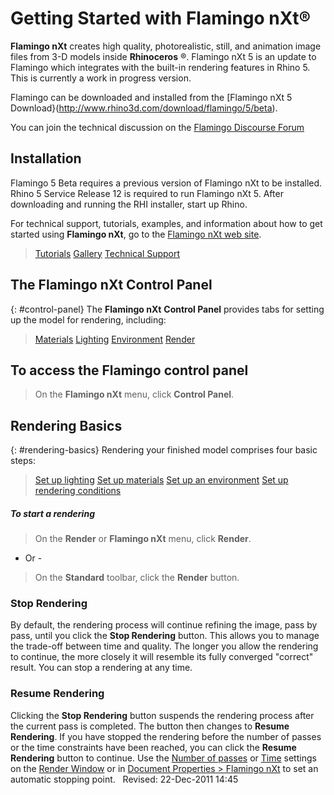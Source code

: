 ---
---


# Getting Started with Flamingo nXt®
**Flamingo nXt** creates high quality, photorealistic, still, and animation image files from 3-D models inside **Rhinoceros** ®. Flamingo nXt 5 is an update to Flamingo which integrates with the built-in rendering features in Rhino 5. This is currently a work in progress version.
 
Flamingo can be downloaded and installed from the [Flamingo nXt 5 Download}(http://www.rhino3d.com/download/flamingo/5/beta).

You can join the technical discussion on the [Flamingo Discourse Forum](http://discourse.mcneel.com/c/rendering/flamingo)

## Installation

Flamingo 5 Beta requires a previous version of Flamingo nXt to be installed.
Rhino 5 Service Release 12 is required to run Flamingo nXt 5.
After downloading and running the RHI installer, start up Rhino.

 
For technical support, tutorials, examples, and information about how to get started using **Flamingo nXt**, go to the [Flamingo nXt web site](http://nxt.flamingo3d.com/).

> [Tutorials](http://nxt.flamingo3d.com/page/tutorials-and-documentation) 
> [Gallery](http://nxt.flamingo3d.com/photo) 
> [Technical Support](http://nxt.flamingo3d.com/forum) 

## The Flamingo nXt Control Panel
{: #control-panel}
The **Flamingo nXt**  **Control Panel** provides tabs for setting up the model for rendering, including:

> [Materials](materials-tab.html) 
> [Lighting](lighting-tab.html) 
> [Environment](environment-tab.html) 
> [Render](render-tab.html) 

## To access the Flamingo control panel

>On the **Flamingo nXt** menu, click **Control Panel**.

## Rendering Basics
{: #rendering-basics}
Rendering your finished model comprises four basic steps:

> [Set up lighting](lighting-tab.html) 
> [Set up materials](materials-tab.html) 
> [Set up an environment](environment-tab.html) 
> [Set up rendering conditions](render-tab.html) 

##### To start a rendering

>On the **Render** or **Flamingo nXt** menu, click **Render**.

- Or -

>On the **Standard** toolbar, click the **Render** button.

### Stop Rendering
By default, the rendering process will continue refining the image, pass by pass, until you click the **Stop Rendering** button. This allows you to manage the trade-off between time and quality. The longer you allow the rendering to continue, the more closely it will resemble its fully converged &quot;correct&quot; result. You can stop a rendering at any time.

###  **Resume Rendering** 
Clicking the **Stop Rendering** button suspends the rendering process after the current pass is completed.
The button then changes to **Resume Rendering**. If you have stopped the rendering before the number of passes or the time constraints have been reached, you can click the **Resume Rendering** button to continue.
Use the [Number of passes](render-window.html#number-of-passes) or [Time](render-window.html#time) settings on the [Render Window](render-window.html) or in [Document Properties &gt; Flamingo nXt](documentproperties-flamingo.html) to set an automatic stopping point.
&#160;
Revised: 22-Dec-2011 14:45

